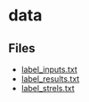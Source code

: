 # data

## Files

- [label_inputs.txt](label_inputs.txt)
- [label_results.txt](label_results.txt)
- [label_strels.txt](label_strels.txt)
